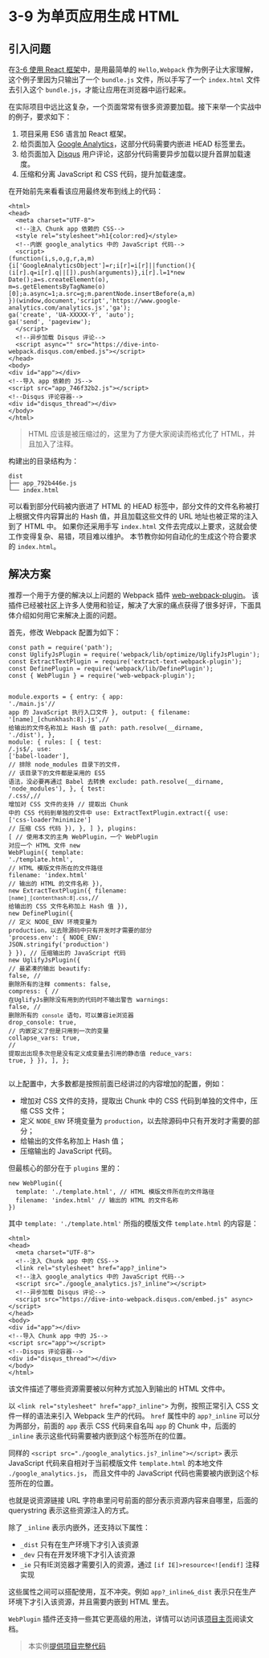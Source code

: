 <h1 id="3-9-为单页应用生成-html">3-9 为单页应用生成 HTML</h1>
<h2 id="引入问题">引入问题</h2>
<p>在<a href="3-6使用React框架.html">3-6 使用 React 框架</a>中，是用最简单的 <code>Hello,Webpack</code> 作为例子让大家理解，
这个例子里因为只输出了一个 <code>bundle.js</code> 文件，所以手写了一个 <code>index.html</code> 文件去引入这个 <code>bundle.js</code>，才能让应用在浏览器中运行起来。</p>
<p>在实际项目中远比这复杂，一个页面常常有很多资源要加载。接下来举一个实战中的例子，要求如下：</p>
<ol>
<li>项目采用 ES6 语言加 React 框架。</li>
<li>给页面加入 <a href="https://analytics.google.com/analytics/web/" target="_blank">Google Analytics</a>，这部分代码需要内嵌进 HEAD 标签里去。</li>
<li>给页面加入 <a href="https://disqus.com" target="_blank">Disqus</a> 用户评论，这部分代码需要异步加载以提升首屏加载速度。</li>
<li>压缩和分离 JavaScript 和 CSS 代码，提升加载速度。</li>
</ol>
<p>在开始前先来看看该应用最终发布到线上的代码：</p>
<pre><code class="lang-html"><span class="hljs-tag">&lt;<span class="hljs-name">html</span>&gt;</span>
<span class="hljs-tag">&lt;<span class="hljs-name">head</span>&gt;</span>
  <span class="hljs-tag">&lt;<span class="hljs-name">meta</span> <span class="hljs-attr">charset</span>=<span class="hljs-string">&quot;UTF-8&quot;</span>&gt;</span>
  <span class="hljs-comment">&lt;!--注入 Chunk app 依赖的 CSS--&gt;</span>
  <span class="hljs-tag">&lt;<span class="hljs-name">style</span> <span class="hljs-attr">rel</span>=<span class="hljs-string">&quot;stylesheet&quot;</span>&gt;</span><span class="css"><span class="hljs-selector-tag">h1</span>{<span class="hljs-attribute">color</span>:red}</span><span class="hljs-tag">&lt;/<span class="hljs-name">style</span>&gt;</span>
  <span class="hljs-comment">&lt;!--内嵌 google_analytics 中的 JavaScript 代码--&gt;</span>
  <span class="hljs-tag">&lt;<span class="hljs-name">script</span>&gt;</span><span class="javascript">
(<span class="hljs-function"><span class="hljs-keyword">function</span>(<span class="hljs-params">i,s,o,g,r,a,m</span>)</span>{i[<span class="hljs-string">&apos;GoogleAnalyticsObject&apos;</span>]=r;i[r]=i[r]||<span class="hljs-function"><span class="hljs-keyword">function</span>(<span class="hljs-params"></span>)</span>{
(i[r].q=i[r].q||[]).push(<span class="hljs-built_in">arguments</span>)},i[r].l=<span class="hljs-number">1</span>*<span class="hljs-keyword">new</span> <span class="hljs-built_in">Date</span>();a=s.createElement(o),
m=s.getElementsByTagName(o)[<span class="hljs-number">0</span>];a.async=<span class="hljs-number">1</span>;a.src=g;m.parentNode.insertBefore(a,m)
})(<span class="hljs-built_in">window</span>,<span class="hljs-built_in">document</span>,<span class="hljs-string">&apos;script&apos;</span>,<span class="hljs-string">&apos;https://www.google-analytics.com/analytics.js&apos;</span>,<span class="hljs-string">&apos;ga&apos;</span>);
ga(<span class="hljs-string">&apos;create&apos;</span>, <span class="hljs-string">&apos;UA-XXXXX-Y&apos;</span>, <span class="hljs-string">&apos;auto&apos;</span>);
ga(<span class="hljs-string">&apos;send&apos;</span>, <span class="hljs-string">&apos;pageview&apos;</span>);
  </span><span class="hljs-tag">&lt;/<span class="hljs-name">script</span>&gt;</span>
  <span class="hljs-comment">&lt;!--异步加载 Disqus 评论--&gt;</span>
  <span class="hljs-tag">&lt;<span class="hljs-name">script</span> <span class="hljs-attr">async</span>=<span class="hljs-string">&quot;&quot;</span> <span class="hljs-attr">src</span>=<span class="hljs-string">&quot;https://dive-into-webpack.disqus.com/embed.js&quot;</span>&gt;</span><span class="undefined"></span><span class="hljs-tag">&lt;/<span class="hljs-name">script</span>&gt;</span>
<span class="hljs-tag">&lt;/<span class="hljs-name">head</span>&gt;</span>
<span class="hljs-tag">&lt;<span class="hljs-name">body</span>&gt;</span>
<span class="hljs-tag">&lt;<span class="hljs-name">div</span> <span class="hljs-attr">id</span>=<span class="hljs-string">&quot;app&quot;</span>&gt;</span><span class="hljs-tag">&lt;/<span class="hljs-name">div</span>&gt;</span>
<span class="hljs-comment">&lt;!--导入 app 依赖的 JS--&gt;</span>
<span class="hljs-tag">&lt;<span class="hljs-name">script</span> <span class="hljs-attr">src</span>=<span class="hljs-string">&quot;app_746f32b2.js&quot;</span>&gt;</span><span class="undefined"></span><span class="hljs-tag">&lt;/<span class="hljs-name">script</span>&gt;</span>
<span class="hljs-comment">&lt;!--Disqus 评论容器--&gt;</span>
<span class="hljs-tag">&lt;<span class="hljs-name">div</span> <span class="hljs-attr">id</span>=<span class="hljs-string">&quot;disqus_thread&quot;</span>&gt;</span><span class="hljs-tag">&lt;/<span class="hljs-name">div</span>&gt;</span>
<span class="hljs-tag">&lt;/<span class="hljs-name">body</span>&gt;</span>
<span class="hljs-tag">&lt;/<span class="hljs-name">html</span>&gt;</span>
</code></pre>
<blockquote>
<p>HTML 应该是被压缩过的，这里为了方便大家阅读而格式化了 HTML，并且加入了注释。</p>
</blockquote>
<p>构建出的目录结构为：</p>
<pre><code>dist
├── app_792b446e.js
└── index.html
</code></pre><p>可以看到部分代码被内嵌进了 HTML 的 HEAD 标签中，部分文件的文件名称被打上根据文件内容算出的 Hash 值，并且加载这些文件的 URL 地址也被正常的注入到了 HTML 中。
如果你还采用手写 <code>index.html</code> 文件去完成以上要求，这就会使工作变得复杂、易错，项目难以维护。
本节教你如何自动化的生成这个符合要求的 <code>index.html</code>。</p>
<h2 id="解决方案">解决方案</h2>
<p>推荐一个用于方便的解决以上问题的 Webpack 插件 <a href="https://github.com/gwuhaolin/web-webpack-plugin" target="_blank">web-webpack-plugin</a>。
该插件已经被社区上许多人使用和验证，解决了大家的痛点获得了很多好评，下面具体介绍如何用它来解决上面的问题。</p>
<p>首先，修改 Webpack 配置为如下：</p>
<pre><code class="lang-js"><span class="hljs-keyword">const</span> path = <span class="hljs-built_in">require</span>(<span class="hljs-string">&apos;path&apos;</span>);
<span class="hljs-keyword">const</span> UglifyJsPlugin = <span class="hljs-built_in">require</span>(<span class="hljs-string">&apos;webpack/lib/optimize/UglifyJsPlugin&apos;</span>);
<span class="hljs-keyword">const</span> ExtractTextPlugin = <span class="hljs-built_in">require</span>(<span class="hljs-string">&apos;extract-text-webpack-plugin&apos;</span>);
<span class="hljs-keyword">const</span> DefinePlugin = <span class="hljs-built_in">require</span>(<span class="hljs-string">&apos;webpack/lib/DefinePlugin&apos;</span>);
<span class="hljs-keyword">const</span> { WebPlugin } = <span class="hljs-built_in">require</span>(<span class="hljs-string">&apos;web-webpack-plugin&apos;</span>);

<span class="hljs-built_in">module</span>.exports = {
  entry: {
    app: <span class="hljs-string">&apos;./main.js&apos;</span><span class="hljs-comment">// app 的 JavaScript 执行入口文件</span>
  },
  output: {
    filename: <span class="hljs-string">&apos;[name]_[chunkhash:8].js&apos;</span>,<span class="hljs-comment">// 给输出的文件名称加上 Hash 值</span>
    path: path.resolve(__dirname, <span class="hljs-string">&apos;./dist&apos;</span>),
  },
  <span class="hljs-built_in">module</span>: {
    rules: [
      {
        test: <span class="hljs-regexp">/\.js$/</span>,
        use: [<span class="hljs-string">&apos;babel-loader&apos;</span>],
        <span class="hljs-comment">// 排除 node_modules 目录下的文件，</span>
        <span class="hljs-comment">// 该目录下的文件都是采用的 ES5 语法，没必要再通过 Babel 去转换</span>
        exclude: path.resolve(__dirname, <span class="hljs-string">&apos;node_modules&apos;</span>),
      },
      {
        test: <span class="hljs-regexp">/\.css/</span>,<span class="hljs-comment">// 增加对 CSS 文件的支持</span>
        <span class="hljs-comment">// 提取出 Chunk 中的 CSS 代码到单独的文件中</span>
        use: ExtractTextPlugin.extract({
          use: [<span class="hljs-string">&apos;css-loader?minimize&apos;</span>] <span class="hljs-comment">// 压缩 CSS 代码</span>
        }),
      },
    ]
  },
  plugins: [
    <span class="hljs-comment">// 使用本文的主角 WebPlugin，一个 WebPlugin 对应一个 HTML 文件</span>
    <span class="hljs-keyword">new</span> WebPlugin({
      template: <span class="hljs-string">&apos;./template.html&apos;</span>, <span class="hljs-comment">// HTML 模版文件所在的文件路径</span>
      filename: <span class="hljs-string">&apos;index.html&apos;</span> <span class="hljs-comment">// 输出的 HTML 的文件名称</span>
    }),
    <span class="hljs-keyword">new</span> ExtractTextPlugin({
      filename: <span class="hljs-string">`[name]_[contenthash:8].css`</span>,<span class="hljs-comment">// 给输出的 CSS 文件名称加上 Hash 值</span>
    }),
    <span class="hljs-keyword">new</span> DefinePlugin({
      <span class="hljs-comment">// 定义 NODE_ENV 环境变量为 production，以去除源码中只有开发时才需要的部分</span>
      <span class="hljs-string">&apos;process.env&apos;</span>: {
        NODE_ENV: <span class="hljs-built_in">JSON</span>.stringify(<span class="hljs-string">&apos;production&apos;</span>)
      }
    }),
    <span class="hljs-comment">// 压缩输出的 JavaScript 代码</span>
    <span class="hljs-keyword">new</span> UglifyJsPlugin({
      <span class="hljs-comment">// 最紧凑的输出</span>
      beautify: <span class="hljs-literal">false</span>,
      <span class="hljs-comment">// 删除所有的注释</span>
      comments: <span class="hljs-literal">false</span>,
      compress: {
        <span class="hljs-comment">// 在UglifyJs删除没有用到的代码时不输出警告</span>
        warnings: <span class="hljs-literal">false</span>,
        <span class="hljs-comment">// 删除所有的 `console` 语句，可以兼容ie浏览器</span>
        drop_console: <span class="hljs-literal">true</span>,
        <span class="hljs-comment">// 内嵌定义了但是只用到一次的变量</span>
        collapse_vars: <span class="hljs-literal">true</span>,
        <span class="hljs-comment">// 提取出出现多次但是没有定义成变量去引用的静态值</span>
        reduce_vars: <span class="hljs-literal">true</span>,
      }
    }),
  ],
};
</code></pre>
<p>以上配置中，大多数都是按照前面已经讲过的内容增加的配置，例如：</p>
<ul>
<li>增加对 CSS 文件的支持，提取出 Chunk 中的 CSS 代码到单独的文件中，压缩 CSS 文件；</li>
<li>定义 <code>NODE_ENV</code> 环境变量为 <code>production</code>，以去除源码中只有开发时才需要的部分；</li>
<li>给输出的文件名称加上 Hash 值；</li>
<li>压缩输出的 JavaScript 代码。</li>
</ul>
<p>但最核心的部分在于 <code>plugins</code> 里的：</p>
<pre><code class="lang-js"><span class="hljs-keyword">new</span> WebPlugin({
  template: <span class="hljs-string">&apos;./template.html&apos;</span>, <span class="hljs-comment">// HTML 模版文件所在的文件路径</span>
  filename: <span class="hljs-string">&apos;index.html&apos;</span> <span class="hljs-comment">// 输出的 HTML 的文件名称</span>
})
</code></pre>
<p>其中 <code>template: &apos;./template.html&apos;</code> 所指的模版文件 <code>template.html</code> 的内容是：</p>
<pre><code class="lang-html"><span class="hljs-tag">&lt;<span class="hljs-name">html</span>&gt;</span>
<span class="hljs-tag">&lt;<span class="hljs-name">head</span>&gt;</span>
  <span class="hljs-tag">&lt;<span class="hljs-name">meta</span> <span class="hljs-attr">charset</span>=<span class="hljs-string">&quot;UTF-8&quot;</span>&gt;</span>
  <span class="hljs-comment">&lt;!--注入 Chunk app 中的 CSS--&gt;</span>
  <span class="hljs-tag">&lt;<span class="hljs-name">link</span> <span class="hljs-attr">rel</span>=<span class="hljs-string">&quot;stylesheet&quot;</span> <span class="hljs-attr">href</span>=<span class="hljs-string">&quot;app?_inline&quot;</span>&gt;</span>
  <span class="hljs-comment">&lt;!--注入 google_analytics 中的 JavaScript 代码--&gt;</span>
  <span class="hljs-tag">&lt;<span class="hljs-name">script</span> <span class="hljs-attr">src</span>=<span class="hljs-string">&quot;./google_analytics.js?_inline&quot;</span>&gt;</span><span class="undefined"></span><span class="hljs-tag">&lt;/<span class="hljs-name">script</span>&gt;</span>
  <span class="hljs-comment">&lt;!--异步加载 Disqus 评论--&gt;</span>
  <span class="hljs-tag">&lt;<span class="hljs-name">script</span> <span class="hljs-attr">src</span>=<span class="hljs-string">&quot;https://dive-into-webpack.disqus.com/embed.js&quot;</span> <span class="hljs-attr">async</span>&gt;</span><span class="undefined"></span><span class="hljs-tag">&lt;/<span class="hljs-name">script</span>&gt;</span>
<span class="hljs-tag">&lt;/<span class="hljs-name">head</span>&gt;</span>
<span class="hljs-tag">&lt;<span class="hljs-name">body</span>&gt;</span>
<span class="hljs-tag">&lt;<span class="hljs-name">div</span> <span class="hljs-attr">id</span>=<span class="hljs-string">&quot;app&quot;</span>&gt;</span><span class="hljs-tag">&lt;/<span class="hljs-name">div</span>&gt;</span>
<span class="hljs-comment">&lt;!--导入 Chunk app 中的 JS--&gt;</span>
<span class="hljs-tag">&lt;<span class="hljs-name">script</span> <span class="hljs-attr">src</span>=<span class="hljs-string">&quot;app&quot;</span>&gt;</span><span class="undefined"></span><span class="hljs-tag">&lt;/<span class="hljs-name">script</span>&gt;</span>
<span class="hljs-comment">&lt;!--Disqus 评论容器--&gt;</span>
<span class="hljs-tag">&lt;<span class="hljs-name">div</span> <span class="hljs-attr">id</span>=<span class="hljs-string">&quot;disqus_thread&quot;</span>&gt;</span><span class="hljs-tag">&lt;/<span class="hljs-name">div</span>&gt;</span>
<span class="hljs-tag">&lt;/<span class="hljs-name">body</span>&gt;</span>
<span class="hljs-tag">&lt;/<span class="hljs-name">html</span>&gt;</span>
</code></pre>
<p>该文件描述了哪些资源需要被以何种方式加入到输出的 HTML 文件中。</p>
<p>以 <code>&lt;link rel=&quot;stylesheet&quot; href=&quot;app?_inline&quot;&gt;</code> 为例，按照正常引入 CSS 文件一样的语法来引入 Webpack 生产的代码。
<code>href</code> 属性中的 <code>app?_inline</code> 可以分为两部分，前面的 <code>app</code> 表示 CSS 代码来自名叫 <code>app</code> 的 Chunk 中，后面的 <code>_inline</code> 表示这些代码需要被内嵌到这个标签所在的位置。</p>
<p>同样的 <code>&lt;script src=&quot;./google_analytics.js?_inline&quot;&gt;&lt;/script&gt;</code> 表示 JavaScript 代码来自相对于当前模版文件 <code>template.html</code> 的本地文件 <code>./google_analytics.js</code>，
而且文件中的 JavaScript 代码也需要被内嵌到这个标签所在的位置。</p>
<p>也就是说资源链接 URL 字符串里问号前面的部分表示资源内容来自哪里，后面的 querystring 表示这些资源注入的方式。</p>
<p>除了 <code>_inline</code> 表示内嵌外，还支持以下属性：</p>
<ul>
<li><code>_dist</code> 只有在生产环境下才引入该资源</li>
<li><code>_dev</code> 只有在开发环境下才引入该资源</li>
<li><code>_ie</code> 只有IE浏览器才需要引入的资源，通过 <code>[if IE]&gt;resource&lt;![endif]</code> 注释实现</li>
</ul>
<p>这些属性之间可以搭配使用，互不冲突。例如 <code>app?_inline&amp;_dist</code> 表示只在生产环境下才引入该资源，并且需要内嵌到 HTML 里去。</p>
<p><code>WebPlugin</code> 插件还支持一些其它更高级的用法，详情可以访问该<a href="https://github.com/gwuhaolin/web-webpack-plugin" target="_blank">项目主页</a>阅读文档。</p>
<blockquote>
<p>本实例<a href="http://webpack.wuhaolin.cn/3-9为单页应用生成HTML.zip" target="_blank">提供项目完整代码</a></p>
</blockquote>

                                
                                